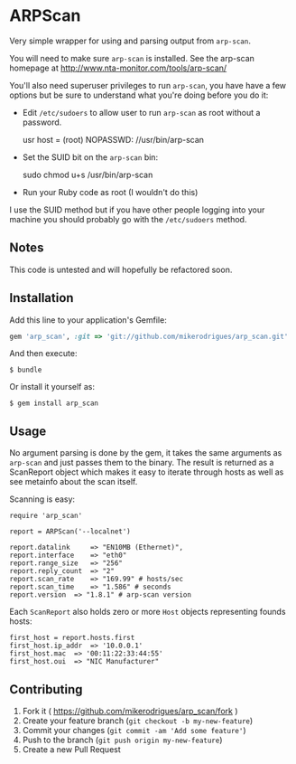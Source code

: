 # ARPScan

Very simple wrapper for using and parsing output from `arp-scan`.

You will need to make sure `arp-scan` is installed. See the arp-scan homepage at http://www.nta-monitor.com/tools/arp-scan/

You'll also need superuser privileges to run `arp-scan`, you have have a few
options but be sure to understand what you're doing before you do it:

* Edit `/etc/sudoers` to allow user to run `arp-scan` as root without a
  password.

    usr host = (root) NOPASSWD: //usr/bin/arp-scan

* Set the SUID bit on the `arp-scan` bin:

    sudo chmod u+s /usr/bin/arp-scan

* Run your Ruby code as root (I wouldn't do this)

I use the SUID method but if you have other people logging into your machine you
should probably go with the `/etc/sudoers` method.


## Notes

This code is untested and will hopefully be refactored soon.


## Installation

Add this line to your application's Gemfile:

```ruby
gem 'arp_scan', :git => 'git://github.com/mikerodrigues/arp_scan.git'
```

And then execute:

    $ bundle

Or install it yourself as:

    $ gem install arp_scan

## Usage

No argument parsing is done by the gem, it takes the same arguments as
`arp-scan` and just passes them to the binary. The result is returned as a
ScanReport object which makes it easy to iterate through hosts as well as see
metainfo about the scan itself.

Scanning is easy:

    require 'arp_scan'

    report = ARPScan('--localnet')

    report.datalink 	=> "EN10MB (Ethernet)",
    report.interface 	=> "eth0"
    report.range_size 	=> "256"
    report.reply_count 	=> "2"
    report.scan_rate 	=> "169.99" # hosts/sec
    report.scan_time 	=> "1.586" # seconds
    report.version 	=> "1.8.1" # arp-scan version

Each `ScanReport` also holds zero or more `Host` objects representing founds
hosts:

    first_host = report.hosts.first
    first_host.ip_addr 	=> '10.0.0.1'
    first_host.mac 	=> '00:11:22:33:44:55'
    first_host.oui 	=> "NIC Manufacturer"






## Contributing

1. Fork it ( https://github.com/mikerodrigues/arp_scan/fork )
2. Create your feature branch (`git checkout -b my-new-feature`)
3. Commit your changes (`git commit -am 'Add some feature'`)
4. Push to the branch (`git push origin my-new-feature`)
5. Create a new Pull Request
